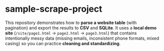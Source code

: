 # sample-scrape-project
 This repository demonstrates how to **parse a website table** (with pagination) and export the results to **CSV** and **SQLite**.  It uses a **local demo site** (`/site/page1.html` → `page2.html` → `page3.html`) that contains intentionally messy data  (missing emails, inconsistent phone formats, mixed casing) so you can practice **cleaning and standardizing**.
